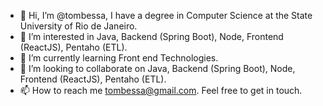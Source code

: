 - 👋 Hi, I’m @tombessa, I have a degree in Computer Science at the State University of Rio de Janeiro.
- 👀 I’m interested in Java, Backend (Spring Boot), Node, Frontend (ReactJS), Pentaho (ETL).
- 🌱 I’m currently learning Front end Technologies.
- 💞️ I’m looking to collaborate on Java, Backend (Spring Boot), Node, Frontend (ReactJS), Pentaho (ETL).
- 📫 How to reach me tombessa@gmail.com. Feel free to get in touch.

<!---
tombessa/tombessa is a ✨ special ✨ repository because its `README.md` (this file) appears on your GitHub profile.
You can click the Preview link to take a look at your changes.
--->
